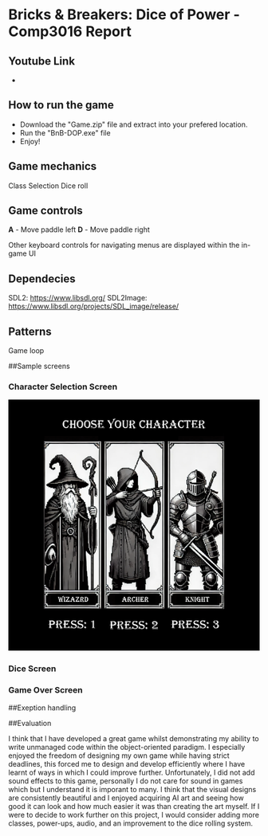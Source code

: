 # Bricks & Breakers: Dice of Power - Comp3016 Report

## Youtube Link
- 

## How to run the game
- Download the "Game.zip" file and extract into your prefered location.
- Run the "BnB-DOP.exe" file
- Enjoy!

## Game mechanics

Class Selection
Dice roll

## Game controls

__A__ - Move paddle left
__D__ - Move paddle right

Other keyboard controls for navigating menus are displayed within the in-game UI

## Dependecies

SDL2: https://www.libsdl.org/ 
SDL2Image: https://www.libsdl.org/projects/SDL_image/release/

## Patterns

Game loop

##Sample screens

### Character Selection Screen
![Character Select Screen](/BnB-DOP/Game/assets/ChooseCharacterScreen.png)

### Dice Screen

### Game Over Screen

##Exeption handling

##Evaluation

I think that I have developed a great game whilst demonstrating my ability to write unmanaged code within the object-oriented paradigm.
I especially enjoyed the freedom of designing my own game while having strict deadlines, this forced me to design and develop efficiently where I have learnt of ways in which I could improve further.
Unfortunately, I did not add sound effects to this game, personally I do not care for sound in games which but I understand it is imporant to many.
I think that the visual designs are consistently beautiful and I enjoyed acquiring AI art and seeing how good it can look and how much easier it was than creating the art myself.
If I were to decide to work further on this project, I would consider adding more classes, power-ups, audio, and an improvement to the dice rolling system.
